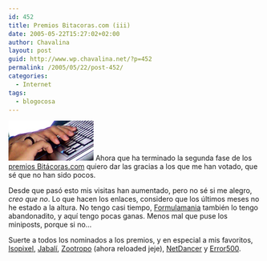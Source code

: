 ```yaml
---
id: 452
title: Premios Bitacoras.com (iii)
date: 2005-05-22T15:27:02+02:00
author: Chavalina
layout: post
guid: http://www.wp.chavalina.net/?p=452
permalink: /2005/05/22/post-452/
categories:
  - Internet
tags:
  - blogocosa
---
```

<img class="imgizqda" src="/imagenes/fotos/i8600-tecleando.jpg" alt="Cada vez menos ganas de teclear" /> Ahora que ha terminado la segunda fase de los <a href="http://www.bitacoras.com/premios/" target="_blank">premios Bit&aacute;coras.com</a> quiero dar las gracias a los que me han votado, que s&eacute; que no han sido pocos. 

Desde que pas&oacute; esto mis visitas han aumentado, pero no s&eacute; si me alegro, _creo que no_. Lo que hacen los enlaces, considero que los &uacute;ltimos meses no he estado a la altura. No tengo casi tiempo, <a href="http://www.formulamania.com/" target="_blank">Formulamania</a> tambi&eacute;n lo tengo abandonadito, y aqu&iacute; tengo pocas ganas. Menos mal que puse los miniposts, porque si no&#8230;

Suerte a todos los nominados a los premios, y en especial a mis favoritos, <a href="http://www.isopixel.net/" target="_blank">Isopixel</a>, <a href="http://www.diariodeunjabali.com/" target="_blank">Jabal&iacute;</a>, <a href="http://mundogeek.net/" target="_blank">Zootropo</a> (ahora reloaded jeje), <a href="http://netdancerplanet.info/" target="_blank">NetDancer</a> y <a href="http://www.error500.net/" target="_blank">Error500</a>.